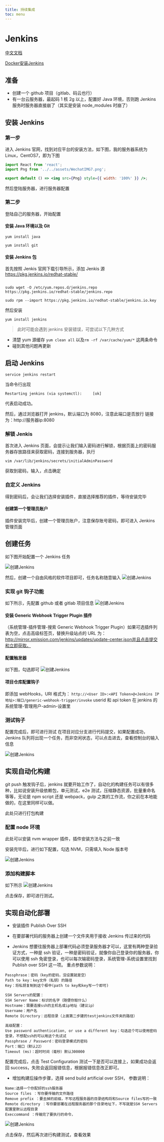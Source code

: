 ```yaml
---
title: 持续集成
toc: menu
---
```


# Jenkins

[中文文档](https://www.jenkins.io/zh/) 

[Docker安装Jenkins](https://www.jenkins.io/doc/book/installing/#docker)

## 准备

- 创建一个 github 项目（gitlab、码云也行）
- 有一台云服务器，最起码 1 核 2g 以上，配置好 Java 环境，否则跑 Jenkins 服务时服务器直接崩了（其实是安装 node_modules 时崩了）

## 安装 Jenkins

### 第一步

进入 Jenkins 官网，找到对应平台的安装方法，如下图，我的服务器系统为 Linux，CentOS7，即为下图

```jsx | inline
import React from 'react';
import Png from '../../assets/WechatIMG7.png';

export default () => <img src={Png} style={{ width: '100%' }} />;
```

然后登陆服务器，进行服务器配置

### 第二步

登陆自己的服务器，开始配置

#### 安装 Java 环境以及 Git

```shell
yum install java

yum install git
```

#### 安装 Jenkins 包

首先按照 Jenkis 官网下载引导所示，添加 Jenkis 源
https://pkg.jenkins.io/redhat-stable/

```shell

sudo wget -O /etc/yum.repos.d/jenkins.repo https://pkg.jenkins.io/redhat-stable/jenkins.repo

sudo rpm --import https://pkg.jenkins.io/redhat-stable/jenkins.io.key

```

然后安装

```shell
yum install jenkins
```

> 此时可能会遇到 jenkins 安装错误，可尝试以下几种方式

- 清楚 yum 源缓存 `yum clean all` 以及`rm -rf /var/cache/yum/*` 这两条命令
- 碰到其他问题再更新

## 启动 Jenkins

```shell
service jenkins restart
```

当命令行出现

```
Restarting jenkins (via systemctl):     [ok]
```

代表启动成功。

然后，通过浏览器打开 jenkins，默认端口为 8080，注意此端口是否放行
链接为：http://服务器ip:8080

### 解锁 Jenkis

首次进入 Jenkins 页面，会提示让我们输入密码进行解锁，根据页面上的密码服务器存放路径来获取密码，连接到服务器，执行

```
vim /var/lib/jenkins/secrets/initialAdminPassword
```

获取到密码，输入，点击确定

### 自定义 Jenkins

得到密码后，会让我们选择安装插件，直接选择推荐的插件，等待安装完毕

#### 创建第一个管理员账户

插件安装完毕后，创建一个管理员账户，注意保存账号密码，即可进入 Jenkins 管理页面

## 创建任务

如下图开始配置一个 Jenkins 任务

![创建Jenkins](../../assets/WechatIMG8.png)

然后，创建一个自由风格的软件项目即可，任务名称随意输入
![创建Jenkins](../../assets/WechatIMG9.png)

### 实现 git 钩子功能

如下所示，先配置 github 或者 gitlab 项目信息
![创建Jenkins](../../assets/WechatIMG10.png)

#### 安装 Generic Webhook Trigger Plugin 插件

（系统管理-插件管理-搜索 Generic Webhook Trigger Plugin）如果可选插件列表为空，点击高级标签页，替换升级站点的 URL 为：http://mirror.xmission.com/jenkins/updates/update-center.json并且点击提交和立即获取。

#### 配置触发器

如下图，勾选即可
![创建Jenkins](../../assets/WechatIMG11.png)

#### 项目仓库配置钩子

即添加 webHooks，URl 格式为：
`http://<User ID>:<API Token>@<Jenkins IP地址>:端口/generic-webhook-trigger/invoke` userid 和 api token 在 jenkins 的系统管理-管理用户-admin-设置里

### 测试钩子

配置完成后，即可进行测试
在项目对应分支进行代码提交，如果配置成功，Jenkins 队列将出现一个任务，而非空闲状态，可以点击进去，查看控制台的输入信息

![创建Jenkins](../../assets/WechatIMG12.png)

## 实现自动化构建

git push 触发钩子后，jenkins 就要开始工作了，自动化的构建任务可以有很多种，比如说安装升级依赖包，单元测试，e2e 测试，压缩静态资源，批量重命名等等，无论是 npm script 还是 webpack，gulp 之类的工作流，你之前在本地能做的，在这里同样可以做。

此处只进行打包构建

### 配置 node 环境

此处可以安装 nvm wrapper 插件，插件安装方法与之前一致

安装完毕后，进行如下配置，勾选 NVM，只需填入 Node 版本号

![创建Jenkins](../../assets/WechatIMG13.png)

### 添加构建脚本

如下所示
![创建Jenkins](../../assets/WechatIMG14.png)

点击保存，即可进行测试。

## 实现自动化部署

- 安装插件 Publish Over SSH

- 在要部署代码的服务器上创建一个文件夹用于接收 Jenkins 传过来的代码

- Jenkins 想要往服务器上部署代码必须登录服务器才可以，这里有两种登录验证方式，一种是 ssh 验证，一种是密码验证，就像你自己登录你的服务器，你可以使用 ssh 免密登录，也可以每次输密码登录，系统管理-系统设置里找到 Publish over SSH 这一项。
  重点参数说明：

```shell
Passphrase：密码（key的密码，没设置就是空）
Path to key：key文件（私钥）的路径
Key：将私钥复制到这个框中(path to key和key写一个即可)

SSH Servers的配置：
SSH Server Name：标识的名字（随便你取什么）
Hostname：需要连接ssh的主机名或ip地址（建议ip）
Username：用户名
Remote Directory：远程目录（上面第二步建的testjenkins文件夹的路径）

高级配置：
Use password authentication, or use a different key：勾选这个可以使用密码登录，不想配ssh的可以用这个先试试
Passphrase / Password：密码登录模式的密码
Port：端口（默认22）
Timeout (ms)：超时时间（毫秒）默认300000

```

配置完成后，点击 Test Configuration 测试一下是否可以连接上，如果成功会返回 success，失败会返回报错信息，根据报错信息改正即可。

- 增加构建后操作步骤，选择 send build artificial over SSH， 参数说明：

```shell
Name:选择一个你配好的ssh服务器
Source files ：写你要传输的文件路径
Remove prefix ：要去掉的前缀，不写远程服务器的目录结构将和Source files写的一致
Remote directory ：写你要部署在远程服务器的那个目录地址下，不写就是SSH Servers配置里默认远程目录
Execcommand ：传输完了要执行的命令，
```

![创建Jenkins](../../assets/WechatIMG15.png)

点击保存，然后再次进行构建测试，查看效果
